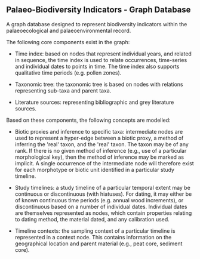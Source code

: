 Palaeo-Biodiversity Indicators - Graph Database
---

A graph database designed to represent biodiversity indicators within the palaeoecological and palaeoenvironmental record.

The following core components exist in the graph:

* Time index: based on nodes that represent individual years, and related in sequence, the time index is used to relate occurrences, time-series and individual dates to points in time. The time index also supports qualitative time periods (e.g. pollen zones).

* Taxonomic tree: the taxonomic tree is based on nodes with relations representing sub-taxa and parent taxa.

* Literature sources: representing bibliographic and grey literature sources.

Based on these components, the following concepts are modelled:

* Biotic proxies and inference to specific taxa: intermediate nodes are used to represent a hyper-edge between a biotic proxy, a method of inferring the 'real' taxon, and the 'real' taxon. The taxon may be of any rank. If there is no given method of inference (e.g., use of a particular morphological key), then the method of inference may be marked as implicit. A single occurrence of the intermediate node will therefore exist for each morphotype or biotic unit identified in a particular study timeline. 

* Study timelines: a study timeline of a particular temporal extent may be continuous or discontinuous (with hiatuses). For dating, it may either be of known continuous time periods (e.g. annual wood increments), or discontinuous based on a number of individual dates. Individual dates are themselves represented as nodes, which contain properties relating to dating method, the material dated, and any calibration used.

* Timeline contexts: the sampling context of a particular timeline is represented in a context node. This contains information on the geographical location and parent material (e.g., peat core, sediment core).